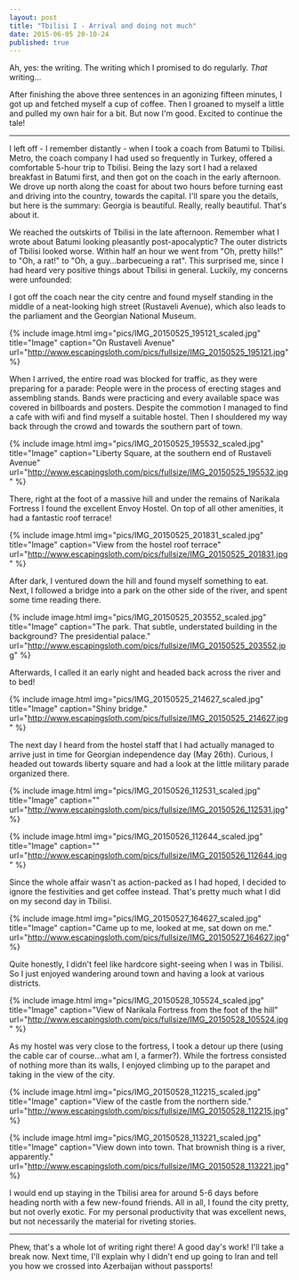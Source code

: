 ```yaml
---
layout: post
title: "Tbilisi I - Arrival and doing not much"
date: 2015-06-05 20-10-24
published: true
---
```


Ah, yes: the writing. The writing which I promised to do regularly. *That* writing...

After finishing the above three sentences in an agonizing fifteen minutes, I got up and fetched myself a cup of coffee. Then I groaned to myself a little and pulled my own hair for a bit. But now I'm good. Excited to continue the tale!

-------

I left off - I remember distantly - when I took a coach from Batumi to Tbilisi. Metro, the coach company I had used so frequently in Turkey, offered a comfortable 5-hour trip to Tbilisi. Being the lazy sort I had a relaxed breakfast in Batumi first, and then got on the coach in the early afternoon. We drove up north along the coast for about two hours before turning east and driving into the country, towards the capital. I'll spare you the details, but here is the summary: Georgia is beautiful. Really, really beautiful. That's about it.

We reached the outskirts of Tbilisi in the late afternoon. Remember what I wrote about Batumi looking pleasantly post-apocalyptic? The outer districts of Tbilisi looked worse. Within half an hour we went from "Oh, pretty hills!" to "Oh, a rat!" to "Oh, a guy...barbecueing a rat". This surprised me, since I had heard very positive things about Tbilisi in general. Luckily, my concerns were unfounded:

I got off the coach near the city centre and found myself standing in the middle of a neat-looking high street (Rustaveli Avenue), which also leads to the parliament and the Georgian National Museum.  

{% include image.html img="pics/IMG_20150525_195121_scaled.jpg" title="Image" caption="On Rustaveli Avenue" url="http://www.escapingsloth.com/pics/fullsize/IMG_20150525_195121.jpg" %}

When I arrived, the entire road was blocked for traffic, as they were preparing for a parade: People were in the process of erecting stages and assembling stands. Bands were practicing and every available space was covered in billboards and posters. Despite the commotion I managed to find a cafe with wifi and find myself a suitable hostel. Then I shouldered my way back through the crowd and towards the southern part of town.

{% include image.html img="pics/IMG_20150525_195532_scaled.jpg" title="Image" caption="Liberty Square, at the southern end of Rustaveli Avenue" url="http://www.escapingsloth.com/pics/fullsize/IMG_20150525_195532.jpg" %}

There, right at the foot of a massive hill and under the remains of Narikala Fortress I found the excellent Envoy Hostel. On top of all other amenities, it had a fantastic roof terrace!

{% include image.html img="pics/IMG_20150525_201831_scaled.jpg" title="Image" caption="View from the hostel roof terrace" url="http://www.escapingsloth.com/pics/fullsize/IMG_20150525_201831.jpg" %}

After dark, I ventured down the hill and found myself something to eat. Next, I followed a bridge into a park on the other side of the river, and spent some time reading there.

{% include image.html img="pics/IMG_20150525_203552_scaled.jpg" title="Image" caption="The park. That subtle, understated building in the background? The presidential palace." url="http://www.escapingsloth.com/pics/fullsize/IMG_20150525_203552.jpg" %}

Afterwards, I called it an early night and headed back across the river and to bed!

{% include image.html img="pics/IMG_20150525_214627_scaled.jpg" title="Image" caption="Shiny bridge." url="http://www.escapingsloth.com/pics/fullsize/IMG_20150525_214627.jpg" %}

The next day I heard from the hostel staff that I had actually managed to arrive just in time for Georgian independence day (May 26th). Curious, I headed out towards liberty square and had a look at the little military parade organized there.

{% include image.html img="pics/IMG_20150526_112531_scaled.jpg" title="Image" caption="" url="http://www.escapingsloth.com/pics/fullsize/IMG_20150526_112531.jpg" %}

{% include image.html img="pics/IMG_20150526_112644_scaled.jpg" title="Image" caption="" url="http://www.escapingsloth.com/pics/fullsize/IMG_20150526_112644.jpg" %}

Since the whole affair wasn't as action-packed as I had hoped, I decided to ignore the festivities and get coffee instead. That's pretty much what I did on my second day in Tbilisi.

{% include image.html img="pics/IMG_20150527_164627_scaled.jpg" title="Image" caption="Came up to me, looked at me, sat down on me." url="http://www.escapingsloth.com/pics/fullsize/IMG_20150527_164627.jpg" %}

Quite honestly, I didn't feel like hardcore sight-seeing when I was in Tbilisi. So I just enjoyed wandering around town and having a look at various districts.

{% include image.html img="pics/IMG_20150528_105524_scaled.jpg" title="Image" caption="View of Narikala Fortress from the foot of the hill" url="http://www.escapingsloth.com/pics/fullsize/IMG_20150528_105524.jpg" %}

As my hostel was very close to the fortress, I took a detour up there (using the cable car of course...what am I, a farmer?). While the fortress consisted of nothing more than its walls, I enjoyed climbing up to the parapet and taking in the view of the city.

{% include image.html img="pics/IMG_20150528_112215_scaled.jpg" title="Image" caption="View of the castle from the northern side." url="http://www.escapingsloth.com/pics/fullsize/IMG_20150528_112215.jpg" %}

{% include image.html img="pics/IMG_20150528_113221_scaled.jpg" title="Image" caption="View down into town. That brownish thing is a river, apparently." url="http://www.escapingsloth.com/pics/fullsize/IMG_20150528_113221.jpg" %}

I would end up staying in the Tbilisi area for around 5-6 days before heading north with a few new-found friends. All in all, I found the city pretty, but not overly exotic. For my personal productivity that was excellent news, but not necessarily the material for riveting stories. 

----

Phew, that's a whole lot of writing right there! A good day's work! I'll take a break now. Next time, I'll explain why I didn't end up going to Iran and tell you how we crossed into Azerbaijan without passports!


